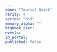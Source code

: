 ```yaml
---
name: "Tourist Quark"
rarity: 4
series: "ds9"
memory_alpha: ""
bigbook_tier:
events:
in_portal:
published: false
---
```

